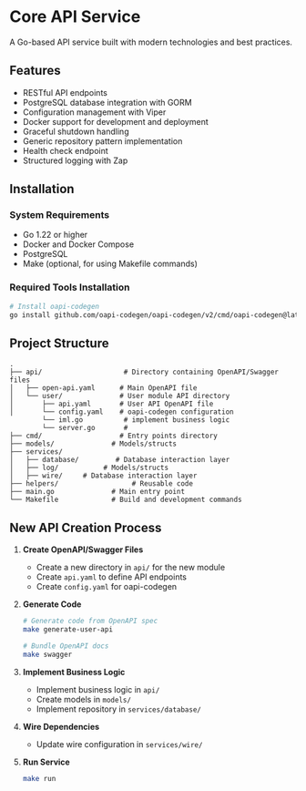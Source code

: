 # Core API Service

A Go-based API service built with modern technologies and best practices.

## Features

- RESTful API endpoints
- PostgreSQL database integration with GORM
- Configuration management with Viper
- Docker support for development and deployment
- Graceful shutdown handling
- Generic repository pattern implementation
- Health check endpoint
- Structured logging with Zap

## Installation

### System Requirements

- Go 1.22 or higher
- Docker and Docker Compose
- PostgreSQL
- Make (optional, for using Makefile commands)

### Required Tools Installation

```bash
# Install oapi-codegen
go install github.com/oapi-codegen/oapi-codegen/v2/cmd/oapi-codegen@latest
```

## Project Structure

```
.
├── api/                    # Directory containing OpenAPI/Swagger files
│   ├── open-api.yaml      # Main OpenAPI file
│   └── user/              # User module API directory
│       ├── api.yaml       # User API OpenAPI file
│       └── config.yaml    # oapi-codegen configuration
        └── iml.go          # implement business logic
        └── server.go       #
├── cmd/                   # Entry points directory
├── models/              # Models/structs
├── services/             
│   ├── database/         # Database interaction layer
│   ├── log/           # Models/structs
│   ├── wire/     # Database interaction layer
├── helpers/                  # Reusable code
├── main.go              # Main entry point
└── Makefile             # Build and development commands
```

## New API Creation Process

1. **Create OpenAPI/Swagger Files**
    - Create a new directory in `api/` for the new module
    - Create `api.yaml` to define API endpoints
    - Create `config.yaml` for oapi-codegen

2. **Generate Code**
   ```bash
   # Generate code from OpenAPI spec
   make generate-user-api
   
   # Bundle OpenAPI docs
   make swagger
   ```

3. **Implement Business Logic**
    - Implement business logic in `api/`
    - Create models in `models/`
    - Implement repository in `services/database/`

4. **Wire Dependencies**
    - Update wire configuration in `services/wire/`

5. **Run Service**
   ```bash
   make run
   ```